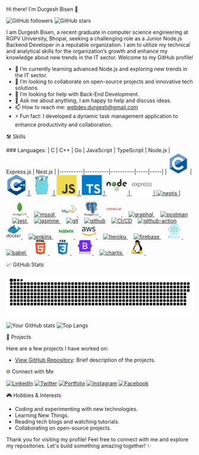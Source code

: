 Hi there! I'm Durgesh Bisen 👋

![GitHub followers](https://img.shields.io/github/followers/durgesh966?style=social)
![GitHub stars](https://img.shields.io/github/stars/durgesh966?style=social)

I am Durgesh Bisen, a recent graduate in computer science engineering at RGPV University, Bhopal, seeking a challenging role as a Junior Node.js Backend Developer in a reputable organization. I aim to utilize my technical and analytical skills for the organization’s growth and enhance my knowledge about new trends in the IT sector. Welcome to my GitHub profile!

  - 🌱 I’m currently learning advanced Node.js and exploring new trends in the IT sector.
  - 👯 I’m looking to collaborate on open-source projects and innovative tech solutions.
  - 🤔 I’m looking for help with Back-End Development.
  - 💬 Ask me about anything, I am happy to help and discuss ideas.
  - 📫 How to reach me: webdev.durgesh@gmail.com
  - ⚡ Fun fact: I developed a dynamic task management application to enhance productivity and collaboration.


🛠️ Skills
<div>
### Languages:
| C | C++ | Go | JavaScript | TypeScript | Node.js | Express.js | Nest.js |
|----------|----------|----------|-----|-----|
| <img src="https://github.com/devicons/devicon/blob/master/icons/c/c-original.svg" title="C"  alt="C" width="55" height="55"/> | <a href="https://www.w3schools.com/cpp/" target="_blank" rel="noreferrer"> <img src="https://raw.githubusercontent.com/devicons/devicon/master/icons/cplusplus/cplusplus-original.svg" alt="cplusplus" width="55" height="55" /> | <a href="https://golang.org" target="_blank" rel="noreferrer"> <img src="https://raw.githubusercontent.com/devicons/devicon/master/icons/go/go-original.svg" alt="go" width="55" height="55" /> |  <img src="https://github.com/devicons/devicon/blob/master/icons/javascript/javascript-original.svg" title="JavaScript" alt="JavaScript" width="55" height="55"/> |  <a href="https://www.typescriptlang.org/" target="_blank" rel="noreferrer"> <img src="https://raw.githubusercontent.com/devicons/devicon/master/icons/typescript/typescript-original.svg" alt="typescript" width="55" height="55" /> |  <a href="https://nodejs.org" target="_blank" rel="noreferrer"> <img src="https://raw.githubusercontent.com/devicons/devicon/master/icons/nodejs/nodejs-original-wordmark.svg" alt="nodejs" width="55" height="55" /> | <a href="https://expressjs.com" target="_blank" rel="noreferrer"> <img src="https://raw.githubusercontent.com/devicons/devicon/master/icons/express/express-original-wordmark.svg" alt="express" width="55" height="55" /> | <a href="https://nestjs.com/" target="_blank" rel="noreferrer"> <img src="https://upload.wikimedia.org/wikipedia/commons/a/a8/NestJS.svg" alt="nestjs" width="55" height="55" /> |

<p align="left">
         </a>&nbsp;&nbsp;&nbsp;
        <a href="https://www.mongodb.com/" target="_blank" rel="noreferrer"> <img
                src="https://raw.githubusercontent.com/devicons/devicon/master/icons/mongodb/mongodb-original-wordmark.svg"
                alt="mongodb" width="40" height="40" /> </a>&nbsp;&nbsp;&nbsp;
        <a href="https://www.microsoft.com/en-us/sql-server" target="_blank" rel="noreferrer"> <img
                src="https://www.svgrepo.com/show/303229/microsoft-sql-server-logo.svg" alt="mssql" width="40"
                height="40" /> </a>&nbsp;&nbsp;&nbsp;
        <a href="https://www.mysql.com/" target="_blank" rel="noreferrer"> <img
                src="https://raw.githubusercontent.com/devicons/devicon/master/icons/mysql/mysql-original-wordmark.svg"
                alt="mysql" width="40" height="40" /> </a>&nbsp;&nbsp;&nbsp;
        <a href="https://www.postgresql.org" target="_blank" rel="noreferrer"> <img
                src="https://raw.githubusercontent.com/devicons/devicon/master/icons/postgresql/postgresql-original-wordmark.svg"
                alt="postgresql" width="40" height="40" /> </a>&nbsp;&nbsp;&nbsp;
        <a href="https://www.oracle.com/" target="_blank" rel="noreferrer"> <img
                src="https://raw.githubusercontent.com/devicons/devicon/master/icons/oracle/oracle-original.svg"
                alt="oracle" width="40" height="40" /> </a>&nbsp;&nbsp;&nbsp;
        <a href="https://graphql.org" target="_blank" rel="noreferrer"> <img
                src="https://www.vectorlogo.zone/logos/graphql/graphql-icon.svg" alt="graphql" width="40" height="40" />
        </a>&nbsp;&nbsp;&nbsp;
        <a href="https://postman.com" target="_blank" rel="noreferrer"> <img
                src="https://www.vectorlogo.zone/logos/getpostman/getpostman-icon.svg" alt="postman" width="40"
                height="40" /> </a>&nbsp;&nbsp;&nbsp;
        <a href="https://jestjs.io" target="_blank" rel="noreferrer"> <img
                src="https://www.vectorlogo.zone/logos/jestjsio/jestjsio-icon.svg" alt="jest" width="40" height="40" />
        </a>&nbsp;&nbsp;&nbsp;
        <a href="https://jasmine.github.io/" target="_blank" rel="noreferrer"> <img
                src="https://www.vectorlogo.zone/logos/jasmine/jasmine-icon.svg" alt="jasmine" width="40" height="40" />
        </a>&nbsp;&nbsp;&nbsp;
        <a href="https://git-scm.com/" target="_blank" rel="noreferrer"> <img
                src="https://www.vectorlogo.zone/logos/git-scm/git-scm-icon.svg" alt="git" width="40"
                height="40" /></a>&nbsp;&nbsp;&nbsp;
        <a href="https://git-scm.com/" target="_blank" rel="noreferrer"> <img
                src="https://github.githubassets.com/assets/GitHub-Mark-ea2971cee799.png" alt="github" width="40"
                height="40" /></a>&nbsp;&nbsp;&nbsp;
        <a href="https://git-scm.com/" target="_blank" rel="noreferrer"> <img
                src="https://www.synopsys.com/glossary/what-is-cicd/_jcr_content/root/synopsyscontainer/column_1946395452_co/colRight/image_copy.coreimg.svg/1663683682045/cicd.svg"
                alt="CI/CD" width="40" height="40" /></a>&nbsp;&nbsp;&nbsp;
        <a href="https://git-scm.com/" target="_blank" rel="noreferrer"> <img
                src="https://icon.icepanel.io/Technology/svg/GitHub-Actions.svg" alt="github-action" width="40"
                height="40" /></a>&nbsp;&nbsp;&nbsp;
        <a href="https://www.docker.com/" target="_blank" rel="noreferrer"> <img
                src="https://raw.githubusercontent.com/devicons/devicon/master/icons/docker/docker-original-wordmark.svg"
                alt="docker" width="40" height="40" /> </a>&nbsp;&nbsp;&nbsp;
        <a href="https://www.jenkins.io" target="_blank" rel="noreferrer"> <img
                src="https://www.vectorlogo.zone/logos/jenkins/jenkins-icon.svg" alt="jenkins" width="40" height="40" />
        </a>&nbsp;&nbsp;&nbsp;
        <a href="https://www.nginx.com" target="_blank" rel="noreferrer"> <img
                src="https://raw.githubusercontent.com/devicons/devicon/master/icons/nginx/nginx-original.svg"
                alt="nginx" width="40" height="40" /> </a>&nbsp;&nbsp;&nbsp;
        <a href="https://aws.amazon.com" target="_blank" rel="noreferrer"> <img
                src="https://raw.githubusercontent.com/devicons/devicon/master/icons/amazonwebservices/amazonwebservices-original-wordmark.svg"
                alt="aws" width="40" height="40" /> </a>&nbsp;&nbsp;&nbsp;
        <a href="https://heroku.com" target="_blank" rel="noreferrer"> <img
                src="https://www.vectorlogo.zone/logos/heroku/heroku-icon.svg" alt="heroku" width="40" height="40" />
        </a>&nbsp;&nbsp;&nbsp;
        <a href="https://firebase.google.com/" target="_blank" rel="noreferrer"> <img
                src="https://www.vectorlogo.zone/logos/firebase/firebase-icon.svg" alt="firebase" width="40"
                height="40" /> </a>&nbsp;&nbsp;&nbsp;
        <a href="https://reactjs.org/" target="_blank" rel="noreferrer"> <img
                src="https://raw.githubusercontent.com/devicons/devicon/master/icons/react/react-original-wordmark.svg"
                alt="react" width="40" height="40" /> </a>&nbsp;&nbsp;&nbsp;
        <a href="https://babeljs.io/" target="_blank" rel="noreferrer">
            <img src="https://www.vectorlogo.zone/logos/babeljs/babeljs-icon.svg" alt="babel" width="40" height="40" />
        </a>&nbsp;&nbsp;&nbsp;
        <a href="https://www.w3.org/html/" target="_blank" rel="noreferrer"> <img
                src="https://raw.githubusercontent.com/devicons/devicon/master/icons/html5/html5-original-wordmark.svg"
                alt="html5" width="40" height="40" /> </a>&nbsp;&nbsp;&nbsp;
        <a href="https://www.w3schools.com/css/" target="_blank" rel="noreferrer"> <img
                src="https://raw.githubusercontent.com/devicons/devicon/master/icons/css3/css3-original-wordmark.svg"
                alt="css3" width="40" height="40" /> </a>&nbsp;&nbsp;&nbsp;
        <a href="https://getbootstrap.com" target="_blank" rel="noreferrer"> <img
                src="https://raw.githubusercontent.com/devicons/devicon/master/icons/bootstrap/bootstrap-plain-wordmark.svg"
                alt="bootstrap" width="40" height="40" /> </a>&nbsp;&nbsp;&nbsp;
        <a href="https://www.chartjs.org" target="_blank" rel="noreferrer"> <img
                src="https://www.chartjs.org/media/logo-title.svg" alt="chartjs" width="40" height="40" />
        </a>&nbsp;&nbsp;&nbsp;
        <a href="https://www.linux.org/" target="_blank" rel="noreferrer"> <img
                src="https://raw.githubusercontent.com/devicons/devicon/master/icons/linux/linux-original.svg"
                alt="linux" width="40" height="40" /> </a>&nbsp;&nbsp;&nbsp;</p>

</div>

    
📈 GitHub Stats
<p align="center">
 <img width="1000" src="assets/github-snake.svg" alt="snake"/>
</p>

![Your GitHub stats](https://github-readme-stats.vercel.app/api?username=durgesh966&show_icons=true&theme=radical)
![Top Langs](https://github-readme-stats.vercel.app/api/top-langs/?username=durgesh966&layout=compact&theme=radical)

💼 Projects

Here are a few projects I have worked on:
- [View GitHub Repository](https://github.com/durgesh966?tab=repositories): Brief description of the projects.

🌐 Connect with Me

[![LinkedIn](https://img.shields.io/badge/LinkedIn-0077B5?style=for-the-badge&logo=linkedin&logoColor=white)](https://www.linkedin.com/in/durgesh-bisen-aa311221a/)
[![Twitter](https://img.shields.io/badge/Twitter-1DA1F2?style=for-the-badge&logo=twitter&logoColor=white)](https://twitter.com/Durgesh82410685)
[![Portfolio](https://img.shields.io/badge/Portfolio-000000?style=for-the-badge&logo=github&logoColor=white)](https://durgesh966.github.io/Durgesh-portfolio/)
[![Instagram](https://img.shields.io/badge/Instagram-E4405F?style=for-the-badge&logo=instagram&logoColor=white)](https://www.instagram.com/your-instagram-username)
[![Facebook](https://img.shields.io/badge/Facebook-1877F2?style=for-the-badge&logo=facebook&logoColor=white)](https://www.facebook.com/your-facebook-username)

🎮 Hobbies & Interests

   - Coding and experimenting with new technologies.
   - Learning New Things.
   - Reading tech blogs and watching tutorials.
   - Collaborating on open-source projects.

Thank you for visiting my profile! Feel free to connect with me and explore my repositories. Let's build something amazing together! ✨
